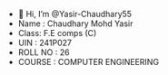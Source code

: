 - 👋 Hi, I’m @Yasir-Chaudhary55
- Name : Chaudhary Mohd Yasir 
- Class: F.E comps (C)
- UIN  : 241P027
- ROLL NO : 26
- COURSE : COMPUTER ENGINEERING 

<!---
Yasir-Chaudhary55/Yasir-Chaudhary55 is a ✨ special ✨ repository because its `README.md` (this file) appears on your GitHub profile.
You can click the Preview link to take a look at your changes.
--->

